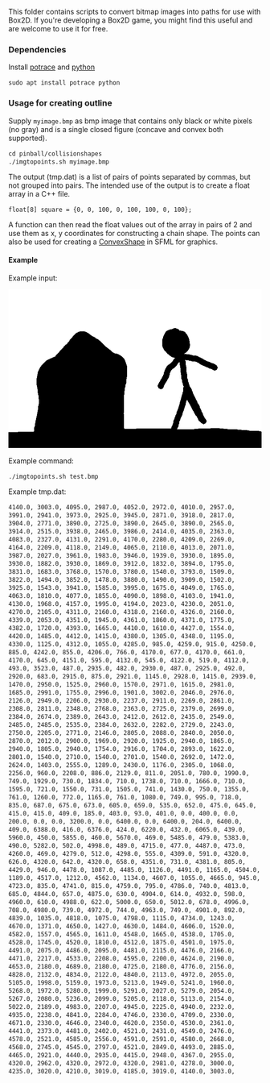 This folder contains scripts to convert bitmap images into paths for use with Box2D. 
If you're developing a Box2D game, you might find this useful and are welcome to use it for free.

### Dependencies
Install [potrace](http://potrace.sourceforge.net/) and [python](https://www.python.org/)

    sudo apt install potrace python

### Usage for creating outline
Supply `myimage.bmp` as bmp image that contains only black or white pixels (no gray) and is a single closed figure (concave and convex both supported).

    cd pinball/collisionshapes
    ./imgtopoints.sh myimage.bmp

The output (tmp.dat) is a list of pairs of points separated by commas, but not grouped into pairs. The intended use of the output is to create a float array in a C++ file.

    float[8] square = {0, 0, 100, 0, 100, 100, 0, 100};

A function can then read the float values out of the array in pairs of 2 and use them as x, y coordinates for constructing a chain shape. The points can also be used for creating a [ConvexShape](https://www.sfml-dev.org/documentation/2.5.1/classsf_1_1ConvexShape.php) in SFML for graphics. 

#### Example
Example input:

![example input](./test.bmp)

Example command:

    ./imgtopoints.sh test.bmp

Example tmp.dat:

    4140.0, 3003.0, 4095.0, 2987.0, 4052.0, 2972.0, 4010.0, 2957.0, 3991.0, 2941.0, 3973.0, 2925.0, 3945.0, 2871.0, 3918.0, 2817.0, 3904.0, 2771.0, 3890.0, 2725.0, 3890.0, 2645.0, 3890.0, 2565.0, 3914.0, 2515.0, 3938.0, 2465.0, 3986.0, 2414.0, 4035.0, 2363.0, 4083.0, 2327.0, 4131.0, 2291.0, 4170.0, 2280.0, 4209.0, 2269.0, 4164.0, 2209.0, 4118.0, 2149.0, 4065.0, 2110.0, 4013.0, 2071.0, 3987.0, 2027.0, 3961.0, 1983.0, 3946.0, 1939.0, 3930.0, 1895.0, 3930.0, 1882.0, 3930.0, 1869.0, 3912.0, 1832.0, 3894.0, 1795.0, 3831.0, 1683.0, 3768.0, 1570.0, 3780.0, 1540.0, 3793.0, 1509.0, 3822.0, 1494.0, 3852.0, 1478.0, 3880.0, 1490.0, 3909.0, 1502.0, 3925.0, 1543.0, 3941.0, 1585.0, 3995.0, 1675.0, 4049.0, 1765.0, 4063.0, 1810.0, 4077.0, 1855.0, 4090.0, 1898.0, 4103.0, 1941.0, 4130.0, 1968.0, 4157.0, 1995.0, 4194.0, 2023.0, 4230.0, 2051.0, 4270.0, 2105.0, 4311.0, 2160.0, 4318.0, 2160.0, 4326.0, 2160.0, 4339.0, 2053.0, 4351.0, 1945.0, 4361.0, 1860.0, 4371.0, 1775.0, 4382.0, 1720.0, 4393.0, 1665.0, 4410.0, 1610.0, 4427.0, 1554.0, 4420.0, 1485.0, 4412.0, 1415.0, 4380.0, 1305.0, 4348.0, 1195.0, 4330.0, 1125.0, 4312.0, 1055.0, 4285.0, 985.0, 4259.0, 915.0, 4250.0, 885.0, 4242.0, 855.0, 4206.0, 766.0, 4170.0, 677.0, 4170.0, 661.0, 4170.0, 645.0, 4151.0, 595.0, 4132.0, 545.0, 4122.0, 519.0, 4112.0, 493.0, 3523.0, 487.0, 2935.0, 482.0, 2930.0, 487.0, 2925.0, 492.0, 2920.0, 683.0, 2915.0, 875.0, 2921.0, 1145.0, 2928.0, 1415.0, 2939.0, 1470.0, 2950.0, 1525.0, 2960.0, 1570.0, 2971.0, 1615.0, 2981.0, 1685.0, 2991.0, 1755.0, 2996.0, 1901.0, 3002.0, 2046.0, 2976.0, 2126.0, 2949.0, 2206.0, 2930.0, 2237.0, 2911.0, 2269.0, 2861.0, 2308.0, 2811.0, 2348.0, 2768.0, 2363.0, 2725.0, 2379.0, 2699.0, 2384.0, 2674.0, 2389.0, 2643.0, 2412.0, 2612.0, 2435.0, 2549.0, 2485.0, 2485.0, 2535.0, 2384.0, 2632.0, 2282.0, 2729.0, 2243.0, 2750.0, 2205.0, 2771.0, 2146.0, 2805.0, 2088.0, 2840.0, 2050.0, 2870.0, 2012.0, 2900.0, 1969.0, 2920.0, 1925.0, 2940.0, 1865.0, 2940.0, 1805.0, 2940.0, 1754.0, 2916.0, 1704.0, 2893.0, 1622.0, 2801.0, 1540.0, 2710.0, 1540.0, 2701.0, 1540.0, 2692.0, 1472.0, 2624.0, 1403.0, 2555.0, 1289.0, 2430.0, 1176.0, 2305.0, 1068.0, 2256.0, 960.0, 2208.0, 886.0, 2129.0, 811.0, 2051.0, 780.0, 1990.0, 749.0, 1929.0, 730.0, 1834.0, 710.0, 1738.0, 710.0, 1666.0, 710.0, 1595.0, 721.0, 1550.0, 731.0, 1505.0, 741.0, 1430.0, 750.0, 1355.0, 761.0, 1260.0, 772.0, 1165.0, 761.0, 1080.0, 749.0, 995.0, 718.0, 835.0, 687.0, 675.0, 673.0, 605.0, 659.0, 535.0, 652.0, 475.0, 645.0, 415.0, 415.0, 409.0, 185.0, 403.0, 93.0, 401.0, 0.0, 400.0, 0.0, 200.0, 0.0, 0.0, 3200.0, 0.0, 6400.0, 0.0, 6400.0, 204.0, 6400.0, 409.0, 6388.0, 416.0, 6376.0, 424.0, 6220.0, 432.0, 6065.0, 439.0, 5960.0, 450.0, 5855.0, 460.0, 5670.0, 469.0, 5485.0, 479.0, 5383.0, 490.0, 5282.0, 502.0, 4998.0, 489.0, 4715.0, 477.0, 4487.0, 473.0, 4260.0, 469.0, 4279.0, 512.0, 4298.0, 555.0, 4309.0, 591.0, 4320.0, 626.0, 4320.0, 642.0, 4320.0, 658.0, 4351.0, 731.0, 4381.0, 805.0, 4429.0, 946.0, 4478.0, 1087.0, 4485.0, 1126.0, 4491.0, 1165.0, 4504.0, 1189.0, 4517.0, 1212.0, 4562.0, 1134.0, 4607.0, 1055.0, 4665.0, 945.0, 4723.0, 835.0, 4741.0, 815.0, 4759.0, 795.0, 4786.0, 740.0, 4813.0, 685.0, 4844.0, 657.0, 4875.0, 630.0, 4904.0, 614.0, 4932.0, 598.0, 4960.0, 610.0, 4988.0, 622.0, 5000.0, 650.0, 5012.0, 678.0, 4996.0, 708.0, 4980.0, 739.0, 4972.0, 744.0, 4963.0, 749.0, 4901.0, 892.0, 4839.0, 1035.0, 4818.0, 1075.0, 4798.0, 1115.0, 4734.0, 1243.0, 4670.0, 1371.0, 4650.0, 1427.0, 4630.0, 1484.0, 4606.0, 1520.0, 4582.0, 1557.0, 4565.0, 1611.0, 4548.0, 1665.0, 4538.0, 1705.0, 4528.0, 1745.0, 4520.0, 1810.0, 4512.0, 1875.0, 4501.0, 1975.0, 4491.0, 2075.0, 4486.0, 2095.0, 4481.0, 2115.0, 4476.0, 2166.0, 4471.0, 2217.0, 4533.0, 2208.0, 4595.0, 2200.0, 4624.0, 2190.0, 4653.0, 2180.0, 4689.0, 2180.0, 4725.0, 2180.0, 4776.0, 2156.0, 4828.0, 2132.0, 4834.0, 2122.0, 4840.0, 2113.0, 4972.0, 2055.0, 5105.0, 1998.0, 5159.0, 1973.0, 5213.0, 1949.0, 5241.0, 1960.0, 5268.0, 1972.0, 5280.0, 1999.0, 5291.0, 2027.0, 5279.0, 2054.0, 5267.0, 2080.0, 5236.0, 2099.0, 5205.0, 2118.0, 5113.0, 2154.0, 5022.0, 2189.0, 4983.0, 2207.0, 4945.0, 2225.0, 4940.0, 2232.0, 4935.0, 2238.0, 4841.0, 2284.0, 4746.0, 2330.0, 4709.0, 2330.0, 4671.0, 2330.0, 4646.0, 2340.0, 4620.0, 2350.0, 4530.0, 2361.0, 4441.0, 2373.0, 4481.0, 2402.0, 4521.0, 2431.0, 4549.0, 2476.0, 4578.0, 2521.0, 4585.0, 2556.0, 4591.0, 2591.0, 4580.0, 2668.0, 4568.0, 2745.0, 4545.0, 2797.0, 4521.0, 2849.0, 4493.0, 2885.0, 4465.0, 2921.0, 4440.0, 2935.0, 4415.0, 2948.0, 4367.0, 2955.0, 4320.0, 2962.0, 4320.0, 2972.0, 4320.0, 2981.0, 4278.0, 3000.0, 4235.0, 3020.0, 4210.0, 3019.0, 4185.0, 3019.0, 4140.0, 3003.0,
